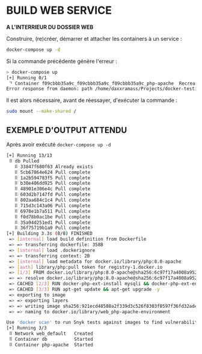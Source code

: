 # BUILD WEB SERVICE

**A L'INTERRIEUR DU DOSSIER WEB**

Construire, (re)créer, démarrer et attacher les containers à un service :
```bash
docker-compose up -d
```

Si la commande précédente génère l'erreur :
```bash
> docker-compose up
[+] Running 0/1
 ⠙ Container f09cbbb35a9c_f09cbbb35a9c_f09cbbb35a9c_php-apache  Recreate
Error response from daemon: path /home/daxxramass/Projects/docker-testing-grounds/php/src is mounted on / but it is not a shared mount.
```

Il est alors nécessaire, avant de réessayer, d'exécuter la commande :
```bash
sudo mount --make-shared /
```

## EXEMPLE D'OUTPUT ATTENDU

Après avoir exécuté `docker-compose up -d`
```bash
[+] Running 13/13
 ⠿ db Pulled
   ⠿ 33847f680f63 Already exists
   ⠿ 5cb67864e624 Pull complete
   ⠿ 1a2b594783f5 Pull complete
   ⠿ b30e406dd925 Pull complete
   ⠿ 48901e306e4c Pull complete
   ⠿ 603d2b7147fd Pull complete
   ⠿ 802aa684c1c4 Pull complete
   ⠿ 715d3c143a06 Pull complete
   ⠿ 6978e1b7a511 Pull complete
   ⠿ f0d78b0ac1be Pull complete
   ⠿ 35a94d251ed1 Pull complete
   ⠿ 36f75719b1a9 Pull complete
[+] Building 3.3s (8/8) FINISHED
 => [internal] load build definition from Dockerfile
 => => transferring dockerfile: 358B
 => [internal] load .dockerignore
 => => transferring context: 2B
 => [internal] load metadata for docker.io/library/php:8.0-apache
 => [auth] library/php:pull token for registry-1.docker.io
 => [1/3] FROM docker.io/library/php:8.0-apache@sha256:6c97f17a4008a952d555310035c2025dbff98c238bb4b2994897e6c9d797ba33
 => => resolve docker.io/library/php:8.0-apache@sha256:6c97f17a4008a952d555310035c2025dbff98c238bb4b2994897e6c9d797ba33
 => CACHED [2/3] RUN docker-php-ext-install mysqli && docker-php-ext-enable mysqli
 => CACHED [3/3] RUN apt-get update && apt-get upgrade -y
 => exporting to image
 => => exporting layers
 => => writing image sha256:921ecd48588a2f339d3c526f8303f8597f36fd32adebdeda678f32a13e9ea102
 => => naming to docker.io/library/web_php-apache-environment

Use 'docker scan' to run Snyk tests against images to find vulnerabilities and learn how to fix them
[+] Running 3/3
 ⠿ Network web_default   Created
 ⠿ Container db          Started
 ⠿ Container php-apache  Started
```